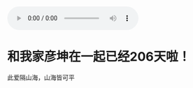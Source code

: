 <!DOCTYPE html>
<html lang="en">
<head>
    <meta charset="UTF-8">
    <title>音频</title>
</head>
<body>
<audio src="song.ogg" controls="controls">
</audio>
<h1>和我家彦坤在一起已经206天啦！</h1>
<p>此爱隔山海，山海皆可平</p>
</body>
</html>
